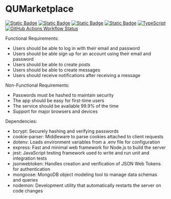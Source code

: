 # QUMarketplace

[![Static Badge](https://img.shields.io/badge/React-09d9fe?style=for-the-badge&logo=react&logoColor=white)](https://react.dev/)
[![Static Badge](https://img.shields.io/badge/MongoDB-4EA94B?style=for-the-badge&logo=mongodb&logoColor=white)](https://www.mongodb.com/)
[![Static Badge](https://img.shields.io/badge/Express-000000?style=for-the-badge&logo=express&logoColor=white)](https://expressjs.com/)
[![Static Badge](https://img.shields.io/badge/JavaScript-F7DF1E?style=for-the-badge&logo=javascript&logoColor=black)](https://developer.mozilla.org/en-US/docs/Web/JavaScript)
[![TypeScript](https://img.shields.io/badge/TypeScript-3178C6?style=for-the-badge&logo=typescript&logoColor=white)](https://www.typescriptlang.org/)
[![GitHub Actions Workflow Status](https://img.shields.io/github/actions/workflow/status/spencerhum04/QUMarketplace/unit-tests.yml?style=for-the-badge&label=Unit%20Tests)](https://github.com/spencerhum04/QUMarketplace/blob/main/.github/workflows/unit-tests.yml)


Functional Requirements:
- Users should be able to log in with their email and password
- Users should be able sign up for an account using their email and password
- Users should be able to create posts
- Users should be able to create messages
- Users should receive notifications after receiving a message

Non-Functional Requirements:
- Passwords must be hashed to maintain security
- The app should be easy for first-time users
- The service should be available 99.9% of the time
- Support for major browsers and devices

Dependencies:
- bcrypt: Securely hashing and verifying passwords
- cookie-parser: Middleware to parse cookies attached to client requests
- dotenv: Loads environment variables from a .env file for configuration
- express: Fast and minimal web framework for Node.js to build the server
- jest: JavaScript testing framework used to write and run unit and integration tests
- jsonwebtoken: Handles creation and verification of JSON Web Tokens for authentication
- mongoose: MongoDB object modeling tool to manage data schemas and queries
- nodemon: Development utility that automatically restarts the server on code changes

